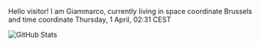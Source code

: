 Hello visitor! I am Giammarco, currently living in space coordinate Brussels and time coordinate Thursday, 1 April, 02:31 CEST

![GitHub Stats](https://github-readme-stats.vercel.app/api?username=grcasanova)
